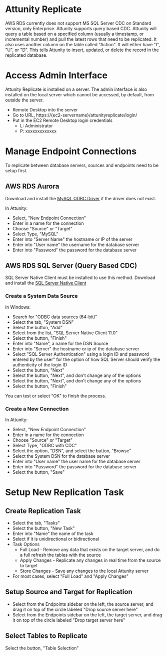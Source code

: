 # Attunity Replicate

AWS RDS currently does not support MS SQL Server CDC on Standard version, only Enterprise. Attunity supports query based CDC. Attunity will query a table based on a specified column (usually a timestamp, or incremental number) and pull the latest rows that need to be replicated. It also uses another column on the table called "Action". It will either have "I", "U", or "D". This tells Attunity to insert, updated, or delete the record in the replicated database.

# Access Admin Interface

Attunity Replicate is installed on a server. The admin interface is also installed on the local server which cannot be accessed, by default, from outside the server.

- Remote Desktop into the server
- Go to URL, https://{ec2-servername}/attunityreplicate/login/
- Put in the EC2 Remote Desktop login credentials
    - L: Administrator
    - P: xxxxxxxxxxxxx

# Manage Endpoint Connections

To replicate between database servers, sources and endpoints need to be setup first. 

## AWS RDS Aurora

Download and install the [MySQL ODBC Driver](https://cdn.mysql.com//Downloads/Connector-ODBC/5.3/mysql-connector-odbc-5.3.10-winx64.msi) if the driver does not exist.

In Attunity:

- Select, "New Endpoint Connection"
- Enter in a name for the connection
- Choose "Source" or "Target"
- Select Type, "MySQL"
- Enter into "Server Name" the hostname or IP of the server
- Enter into "User name" the username for the database server
- Enter into "Password" the password for the database server

## AWS RDS SQL Server (Query Based CDC)

SQL Server Native Client must be installed to use this method. Download and install the [SQL Server Native Client](https://download.microsoft.com/download/B/E/D/BED73AAC-3C8A-43F5-AF4F-EB4FEA6C8F3A/ENU/x64/sqlncli.msi)

### Create a System Data Source

In Windows:

- Search for "ODBC data sources (64-bit)"
- Select the tab, "System DSN"
- Select the button, "Add"
- Select from the list, "SQL Server Native Client 11.0"
- Select the button, "Finish"
- Enter into "Name", a name for the DSN Source
- Enter into "Server" the hostname or ip of the database server
- Select "SQL Server Authentication" using a login ID and password entered by the user" for the option of how SQL Server should verify the authenticity of the login ID
- Select the button, "Next"
- Select the button, "Next", and don't change any of the options
- Select the button, "Next", and don't change any of the options
- Select the button, "Finish"

You can test or select "OK" to finish the process.

### Create a New Connection

In Attunity:

- Select, "New Endpoint Connection"
- Enter in a name for the connection
- Choose "Source" or "Target"
- Select Type, "ODBC with CDC"
- Select the option, "DSN", and select the button, "Browse"
- Select the System DSN for the database server
- Enter into "User name" the user name for the database server
- Enter into "Password" the password for the database server
- Select the button, "Save"

# Setup New Replication Task

## Create Replication Task

- Select the tab, "Tasks"
- Select the button, "New Task"
- Enter into "Name" the name of the task
- Select if it is unidirectional or bidirectional
- Task Options
    - Full Load - Remove any data that exists on the target server, and do a full refresh the tables with the source
    - Apply Changes - Replicate any changes in real time from the source to target
    - Store Changes - Save any changes to the local Attunity server
- For most cases, select "Full Load" and "Apply Changes"

## Setup Source and Target for Replication

- Select from the Endpoints sidebar on the left, the source server, and drag it on top of the circle labeled "Drop source server here"
- Select from the Endpoints sidebar on the left, the target server, and drag it on top of the circle labeled "Drop target server here"

## Select Tables to Replicate

Select the button, "Table Selection"
